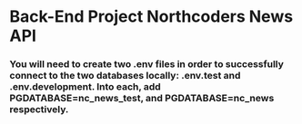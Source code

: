 # Back-End Project Northcoders News API

### You will need to create two .env files in order to successfully connect to the two databases locally: .env.test and .env.development. Into each, add PGDATABASE=nc_news_test, and PGDATABASE=nc_news respectively.
